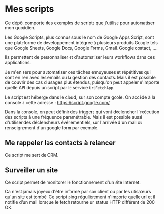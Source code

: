# Mes scripts

Ce dépôt comporte des exemples de scripts que j'utilise pour automatiser mon quotidien.

Les Google Scripts, plus connus sous le nom de Google Apps Script, sont une plateforme de développement intégrée à plusieurs produits Google tels que Google Sheets, Google Docs, Google Forms, Gmail, Google contact, .... 

Ils permettent de personnaliser et d'automatiser leurs workflows dans ces applications. 

Je m'en sers pour automatiser des tâches ennuyeuses et répétitives qui sont en lien avec les emails ou la gestion des contacts. 
Mais il est possible de couvrir des cas d'usages plus étendus, puisqu'on peut appeler n'importe quelle API depuis un script par le service `UrlFetchApp`.

Le script est hébergé dans le cloud, sur son compte goole. On accède à la console à cette adresse : https://script.google.com/

Dans la console, on peut définir des triggers qui vont déclencher l'exécution des scripts à une fréquence paramétrable. 
Mais il est possible aussi d'utiliser des déclencheurs événementiels, sur l'arrivée d'un mail ou renseignement d'un google form par exemple.
 
## Me rappeler les contacts à relancer

Ce script me sert de CRM.



## Surveiller un site

Ce script permet de monitorer le fonctionnement d'un site Internet.

Ca n'est jamais joyeux d'être informé par son client ou par les utisateurs qu'un site est tombé.
Ce script ping régulièrement n'importe quelle url et il notifie d'un mail lorsque le fetch retourne un status HTTP différent de 200 OK.

